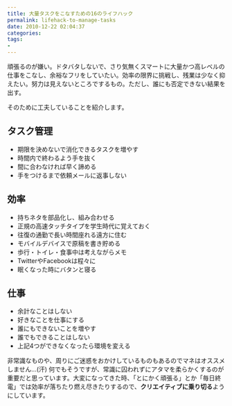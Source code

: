 ```yaml
---
title: 大量タスクをこなすための16のライフハック
permalink: lifehack-to-manage-tasks
date: 2010-12-22 02:04:37
categories: 
tags:
- 
---
```

頑張るのが嫌い。ドタバタしないで、さり気無くスマートに大量かつ高レベルの仕事をこなし、余裕なフリをしていたい。効率の限界に挑戦し、残業は少なく抑えたい。努力は見えないところでするもの。ただし、誰にも否定できない結果を出す。

そのために工夫していることを紹介します。

## タスク管理

- 期限を決めないで消化できるタスクを増やす
- 時間内で終わるよう手を抜く
- 間に合わなければ早く諦める
- 手をつけるまで依頼メールに返事しない

## 効率

- 持ちネタを部品化し、組み合わせる
- 正規の高速タッチタイプを学生時代に覚えておく
- 往復の通勤で長い時間座れる遠方に住む
- モバイルデバイスで原稿を書き貯める
- 歩行・トイレ・食事中は考えながらメモ
- TwitterやFacebookは程々に
- 眠くなった時にバタンと寝る

## 仕事

- 余計なことはしない
- 好きなことを仕事にする
- 誰にもできないことを増やす
- 誰でもできることはしない
- 上記4つができなくなったら環境を変える

非常識なものや、周りにご迷惑をおかけしているものもあるのでマネはオススメしません...(汗)
何でもそうですが、常識に囚われずにアタマを柔らかくするのが重要だと思っています。大変になってきた時、「とにかく頑張る」とか「毎日終電」では効率が落ちたり燃え尽きたりするので、**クリエイティブに乗り切る**ようにしています。